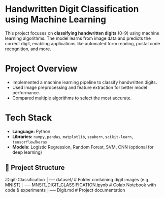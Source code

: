
#  Handwritten Digit Classification using Machine Learning  

This project focuses on **classifying handwritten digits** (0–9) using machine learning algorithms. The model learns from image data and predicts the correct digit, enabling applications like automated form reading, postal code recognition, and more.  

# Project Overview  
- Implemented a machine learning pipeline to classify handwritten digits.  
- Used image preprocessing and feature extraction for better model performance.  
- Compared multiple algorithms to select the most accurate.

# Tech Stack  
- **Language:** Python  
- **Libraries:** `numpy`, `pandas`, `matplotlib`, `seaborn`, `scikit-learn`, `tensorflow`/`keras` 
- **Models:** Logistic Regression, Random Forest, SVM, CNN (optional for deep learning)  


## 📂 Project Structure  

:Digit-Classification
│──  dataset/                  # Folder containing digit images (e.g., MNIST)
│──  MNSIT_DIGIT_CLASSIFICATION.ipynb   # Colab Notebook with code & experiments
│──  Digit.md                 # Project documentation
